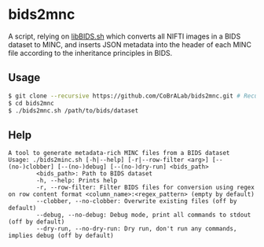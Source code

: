 # bids2mnc

A script, relying on [libBIDS.sh](https://github.com/CoBrALab/libBIDS.sh) which
converts all NIFTI images in a BIDS dataset to MINC, and inserts JSON metadata
into the header of each MINC file according to the inheritance principles in
BIDS.

## Usage

```bash
$ git clone --recursive https://github.com/CoBrALab/bids2mnc.git # Recursive needed to pull in libBIDS.sh dependency
$ cd bids2mnc
$ ./bids2mnc.sh /path/to/bids/dataset
```

## Help

```
A tool to generate metadata-rich MINC files from a BIDS dataset
Usage: ./bids2minc.sh [-h|--help] [-r|--row-filter <arg>] [--(no-)clobber] [--(no-)debug] [--(no-)dry-run] <bids_path>
        <bids_path>: Path to BIDS dataset
        -h, --help: Prints help
        -r, --row-filter: Filter BIDS files for conversion using regex on row content format <column_name>:<regex_pattern> (empty by default)
        --clobber, --no-clobber: Overwrite existing files (off by default)
        --debug, --no-debug: Debug mode, print all commands to stdout (off by default)
        --dry-run, --no-dry-run: Dry run, don't run any commands, implies debug (off by default)
```

